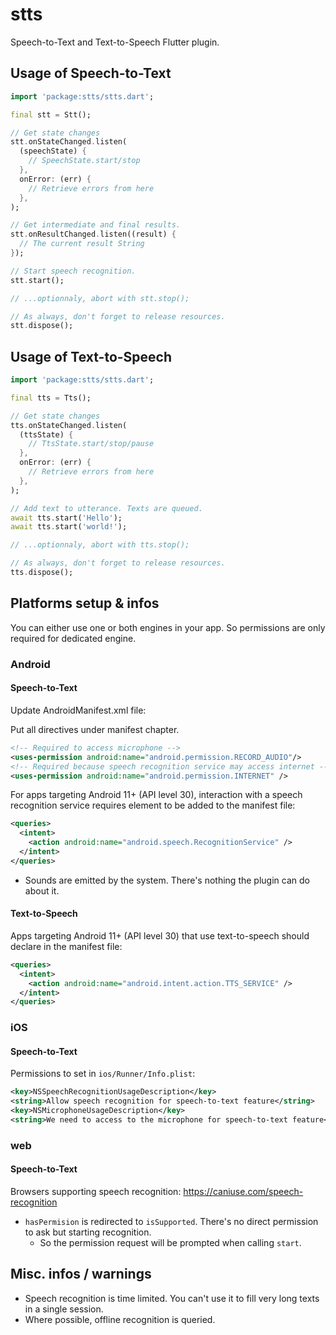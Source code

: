# stts

Speech-to-Text and Text-to-Speech Flutter plugin.

## Usage of Speech-to-Text
```dart
import 'package:stts/stts.dart';

final stt = Stt();

// Get state changes
stt.onStateChanged.listen(
  (speechState) {
    // SpeechState.start/stop
  },
  onError: (err) {
    // Retrieve errors from here
  },
);

// Get intermediate and final results.
stt.onResultChanged.listen((result) {
  // The current result String
});

// Start speech recognition.
stt.start();

// ...optionnaly, abort with stt.stop();

// As always, don't forget to release resources.
stt.dispose();
```

## Usage of Text-to-Speech
```dart
import 'package:stts/stts.dart';

final tts = Tts();

// Get state changes
tts.onStateChanged.listen(
  (ttsState) {
    // TtsState.start/stop/pause
  },
  onError: (err) {
    // Retrieve errors from here
  },
);

// Add text to utterance. Texts are queued.
await tts.start('Hello');
await tts.start('world!');

// ...optionnaly, abort with tts.stop();

// As always, don't forget to release resources.
tts.dispose();
```

## Platforms setup & infos

You can either use one or both engines in your app. So permissions are only required for dedicated engine.

### Android

#### Speech-to-Text

Update AndroidManifest.xml file:

Put all directives under manifest chapter.
```xml
<!-- Required to access microphone -->
<uses-permission android:name="android.permission.RECORD_AUDIO"/>
<!-- Required because speech recognition service may access internet -->
<uses-permission android:name="android.permission.INTERNET" />
```

For apps targeting Android 11+ (API level 30), interaction with a speech recognition service requires element to be added to the manifest file:
```xml
<queries>
  <intent>
    <action android:name="android.speech.RecognitionService" />
  </intent>
</queries>
```

- Sounds are emitted by the system. There's nothing the plugin can do about it.

#### Text-to-Speech

Apps targeting Android 11+ (API level 30) that use text-to-speech should declare in the manifest file:
```xml
<queries>
  <intent>
    <action android:name="android.intent.action.TTS_SERVICE" />
  </intent>
</queries>
```

### iOS

#### Speech-to-Text

Permissions to set in `ios/Runner/Info.plist`:
```xml
<key>NSSpeechRecognitionUsageDescription</key>
<string>Allow speech recognition for speech-to-text feature</string>
<key>NSMicrophoneUsageDescription</key>
<string>We need to access to the microphone for speech-to-text feature</string>
```

### web

#### Speech-to-Text

Browsers supporting speech recognition: https://caniuse.com/speech-recognition

- `hasPermision` is redirected to `isSupported`. There's no direct permission to ask but starting recognition.
  - So the permission request will be prompted when calling `start`.

## Misc. infos / warnings

- Speech recognition is time limited. You can't use it to fill very long texts in a single session.
- Where possible, offline recognition is queried.